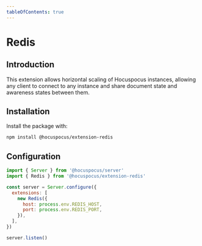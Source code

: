 ```yaml
---
tableOfContents: true
---
```


# Redis

## Introduction
This extension allows horizontal scaling of Hocuspocus instances, allowing any
client to connect to any instance and share document state and awareness states between them.

## Installation
Install the package with:

```bash
npm install @hocuspocus/extension-redis
```

## Configuration
```js
import { Server } from '@hocuspocus/server'
import { Redis } from '@hocuspocus/extension-redis'

const server = Server.configure({
  extensions: [
    new Redis({
      host: process.env.REDIS_HOST,
      port: process.env.REDIS_PORT,
    }),
  ],
})

server.listen()
```

